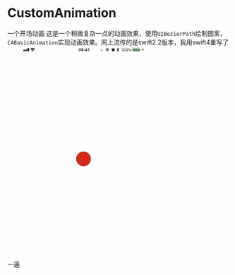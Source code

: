 # CustomAnimation
一个开场动画
这是一个稍微复杂一点的动画效果，使用`UIBezierPath`绘制图案，`CABasicAnimation`实现动画效果。网上流传的是swift2.2版本，我用swift4重写了一遍
![效果图](https://github.com/kwezdj123/CustomAnimation/blob/master/annimation.gif)
